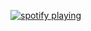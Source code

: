 [![spotify playing](https://spotifyapi-1-n0898191.deta.app?theme=dark&spin=true&scan=true&rainbow=true 'spotify playing image')](https://spotifyapi-1-n0898191.deta.app/play)
